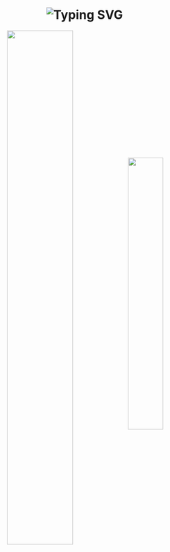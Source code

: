 <h1 align="center">
  <img src="https://readme-typing-svg.herokuapp.com?font=Fira+Code&size=30&pause=1000&color=F7F7F7&center=true&vCenter=true&random=false&width=435&lines=Hi+there+%F0%9F%91%8B+;I'm+Jo%C3%A3o+Filipe+" alt="Typing SVG" /></a>
</h1>


<div  align="center" style="margin-bottom:100px">
<img width=55% align="center"  src="https://github-readme-streak-stats.herokuapp.com?user=JoaoFilipeL&theme=dracula&mode=weekly" />
<img width=40% align="center" src="https://github-readme-stats-git-main-rafaelalexandrino.vercel.app/api/top-langs/?username=JoaoFilipeL&show_icons=true&theme=dracula&layout=compact" />
</div>
